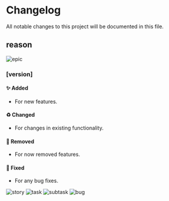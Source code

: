 # Changelog

All notable changes to this project will be documented in this file.

## reason

![epic][epic]

### [version]

#### ✨ Added

-   For new features.

#### ♻️ Changed

-   For changes in existing functionality.

#### 🔧 Removed

-   For now removed features.

#### 🐛 Fixed

-   For any bug fixes.

![story][story]
![task][task]
![subtask][subtask]
![bug][bug]

[epic]: https://img.shields.io/badge/EPIC-PB--287-ECEFF4?style=for-the-badge&logo=jira&labelColor=E8CBDD&logoColor=814781
[story]: https://img.shields.io/badge/Story-PB--412-ECEFF4?style=for-the-badge&logo=jira&labelColor=A3BE8C&logoColor=5D8846
[task]: https://img.shields.io/badge/Task-PB--412-ECEFF4?style=for-the-badge&logo=jira&labelColor=81A1C1&logoColor=2F4A7B
[subtask]: https://img.shields.io/badge/SubTask-PB--412-ECEFF4?style=for-the-badge&logo=jira&labelColor=88C0D0&logoColor=447795
[bug]: https://img.shields.io/badge/Bug-PB--412-ECEFF4?style=for-the-badge&logo=jira&labelColor=EBACA6&logoColor=893049

